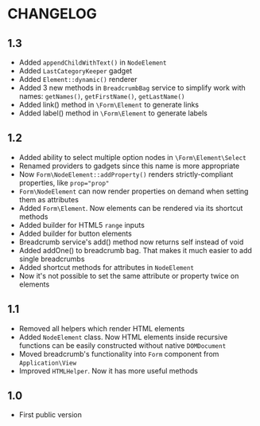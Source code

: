 CHANGELOG
=========

1.3
---

 * Added `appendChildWithText()` in `NodeElement`
 * Added `LastCategoryKeeper` gadget
 * Added `Element::dynamic()` renderer
 * Added 3 new methods in `BreadcrumbBag` service to simplify work with names: `getNames()`, `getFirstName()`, `getLastName()`
 * Added link() method in `\Form\Element` to generate links
 * Added label() method in `\Form\Element` to generate labels

1.2
---

 * Added ability to select multiple option nodes in `\Form\Element\Select`
 * Renamed providers to gadgets since this name is more appropriate
 * Now `Form\NodeElement::addProperty()` renders strictly-compliant properties, like `prop="prop"`
 * `Form\NodeElement` can now render properties on demand when setting them as attributes
 * Added `Form\Element`. Now elements can be rendered via its shortcut methods
 * Added builder for  HTML5 `range` inputs
 * Added builder for button elements
 * Breadcrumb service's add() method now returns self instead of void
 * Added addOne() to breadcrumb bag. That makes it much easier to add single breadcrumbs
 * Added shortcut methods for attributes in `NodeElement`
 * Now it's not possible to set the same attribute or property twice on elements

1.1
---

 * Removed all helpers which render HTML elements
 * Added `NodeElement` class. Now HTML elements inside recursive functions can be easily constructed without native `DOMDocument` 
 * Moved breadcrumb's functionality into `Form` component from `Application\View`
 * Improved `HTMLHelper`. Now it has more useful methods
 
1.0
---

 * First public version